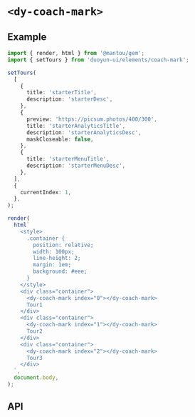 # `<dy-coach-mark>`

## Example

<gbp-sandpack dependencies="@mantou/gem,duoyun-ui">

```ts
import { render, html } from '@mantou/gem';
import { setTours } from 'duoyun-ui/elements/coach-mark';

setTours(
  [
    {
      title: 'starterTitle',
      description: 'starterDesc',
    },
    {
      preview: 'https://picsum.photos/400/300',
      title: 'starterAnalyticsTitle',
      description: 'starterAnalyticsDesc',
      maskCloseable: false,
    },
    {
      title: 'starterMenuTitle',
      description: 'starterMenuDesc',
    },
  ],
  {
    currentIndex: 1,
  },
);

render(
  html`
    <style>
      .container {
        position: relative;
        width: 100px;
        line-height: 2;
        margin: 1em;
        background: #eee;
      }
    </style>
    <div class="container">
      <dy-coach-mark index="0"></dy-coach-mark>
      Tour1
    </div>
    <div class="container">
      <dy-coach-mark index="1"></dy-coach-mark>
      Tour2
    </div>
    <div class="container">
      <dy-coach-mark index="2"></dy-coach-mark>
      Tour3
    </div>
  `,
  document.body,
);
```

</gbp-sandpack>

## API

<gbp-api src="/src/elements/coach-mark.ts"></gbp-api>
